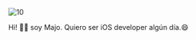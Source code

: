 ![10](https://user-images.githubusercontent.com/55170175/114474409-87dd6800-9bcc-11eb-9ca0-538bd30ae29b.png)

Hi! 👋🏼 soy Majo. Quiero ser iOS developer algún día.😄 


<!--
**majoledesma/majoledesma** is a ✨ _special_ ✨ repository because its `README.md` (this file) appears on your GitHub profile.
